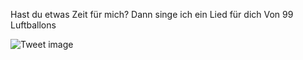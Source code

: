 Hast du etwas Zeit für mich? Dann singe ich ein Lied für dich Von 99 Luftballons


![Tweet image](/assets/crosspoast/Gu8UV1qb0AEztNq.jpg)

